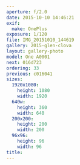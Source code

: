 ```yaml
---
aperture: f/2.0
date: 2015-10-10 14:46:21
exif:
  make: OnePlus
exposure: 1/120
file: IMG_20151010_144619
gallery: 2015-glen-clova
layout: gallery-photo
model: One A0001
next: 016d723
ordering: 33
previous: c016041
sizes:
  1920x1080:
    height: 1080
    width: 1920
  640w:
    height: 360
    width: 640
  200x200:
    height: 200
    width: 200
  96x96:
    height: 96
    width: 96
title: 
---
```

